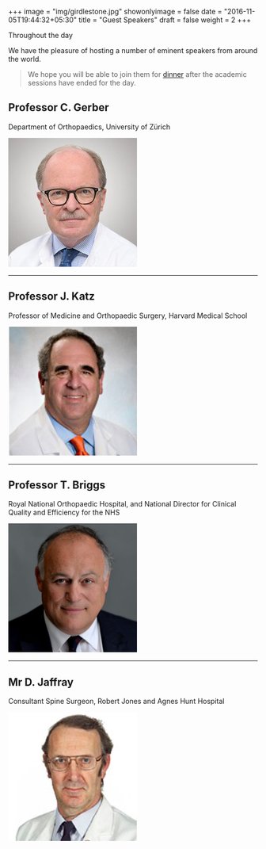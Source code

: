+++
image = "img/girdlestone.jpg"
showonlyimage = false
date = "2016-11-05T19:44:32+05:30"
title = "Guest Speakers"
draft = false
weight = 2
+++

Throughout the day
<!--more-->

We have the pleasure of hosting a number of eminent speakers from around the world.

> We hope you will be able to join them for [dinner](https://spirit-of-duthie.github.io/public/contact/) after the academic sessions have ended for the day.


## Professor C. Gerber

Department of Orthopaedics, University of Zürich

![C Gerber](/static/img/gerber.jpg)

***

## Professor J. Katz

Professor of Medicine and Orthopaedic Surgery, Harvard Medical School

![J Katz](/static/img/katz.jpg)

***

## Professor T. Briggs

Royal National Orthopaedic Hospital, and National Director for Clinical Quality and Efficiency for the NHS

![T Briggs](/static/img/briggs.jpg)

***

## Mr D. Jaffray

Consultant Spine Surgeon, Robert Jones and Agnes Hunt Hospital

![D Jaffray](/static/img/jaffray.jpg)
